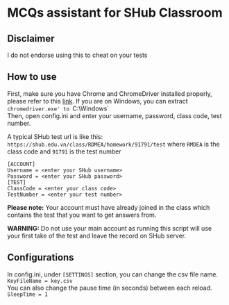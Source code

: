 # MCQs assistant for SHub Classroom

Disclaimer
------

I do not endorse using this to cheat on your tests

How to use
------

First, make sure you have Chrome and ChromeDriver installed properly, please refer to this [link](https://chromedriver.chromium.org/getting-started). If you are on Windows, you can extract `chromedriver.exe' to `C:\Windows`\
Then, open config.ini and enter your username, password, class code, test number.


A typical SHub test url is like this: `https://shub.edu.vn/class/RDMEA/homework/91791/test` where `RMDEA` is the class code and `91791` is the test number
```
[ACCOUNT]
Username = <enter your SHub username>
Password = <enter your SHub password>
[TEST]
ClassCode = <enter your class code>
TestNumber = <enter your test number>
```
**Please note:** Your account must have already joined in the class which contains the test that you want to get answers from.

**WARNING:** Do not use your main account as running this script will use your first take of the test and leave the record on SHub server.

Configurations
------

In config.ini, under `[SETTINGS]` section, you can change the csv file name.\
`KeyFileName = key.csv`\
You can also change the pause time (in seconds) between each reload.\
`SleepTime = 1`
